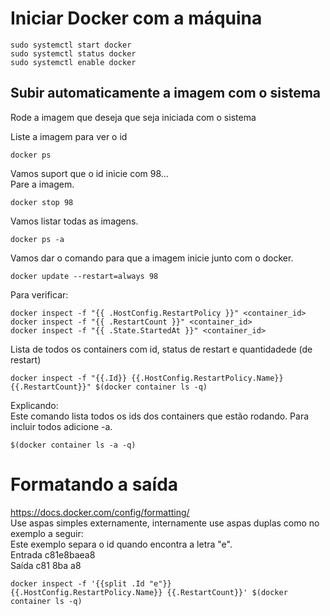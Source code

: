 # Iniciar Docker com a máquina
```
sudo systemctl start docker
sudo systemctl status docker
sudo systemctl enable docker
```

## Subir automaticamente a imagem com o sistema
Rode a imagem que deseja que seja iniciada com o sistema<br>

Liste a imagem para ver o id<br>
```
docker ps
```
Vamos suport que o id inicie com 98...<br>
Pare a imagem.<br>
```
docker stop 98
```
Vamos listar todas as imagens.<br>
```
docker ps -a
```
Vamos dar o comando para que a imagem inicie junto com o docker.<br>
```
docker update --restart=always 98
```

Para verificar:<br>
```
docker inspect -f "{{ .HostConfig.RestartPolicy }}" <container_id>
docker inspect -f "{{ .RestartCount }}" <container_id>
docker inspect -f "{{ .State.StartedAt }}" <container_id>
```

Lista de todos os containers com id, status de restart e quantidadede (de restart)<br>
```
docker inspect -f "{{.Id}} {{.HostConfig.RestartPolicy.Name}} {{.RestartCount}}" $(docker container ls -q)
```

Explicando:<br>
Este comando lista todos os ids dos containers que estão rodando. Para incluir todos adicione -a.<br>
```
$(docker container ls -a -q)
```
# Formatando a saída
https://docs.docker.com/config/formatting/<br>
Use aspas simples externamente, internamente use aspas duplas como no exemplo a seguir:<br>
Este exemplo separa o id quando encontra a letra "e".<br>
Entrada c81e8baea8<br>
Saída c81 8ba a8<br>
```
docker inspect -f '{{split .Id "e"}} {{.HostConfig.RestartPolicy.Name}} {{.RestartCount}}' $(docker container ls -q)
```
